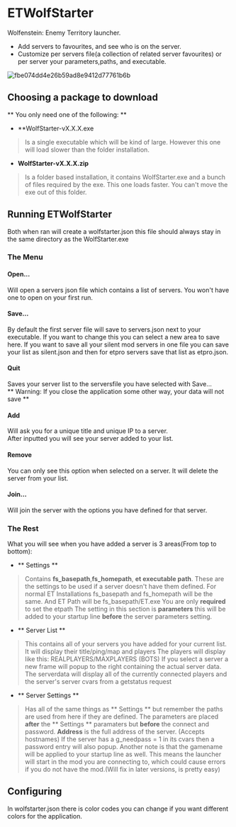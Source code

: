 # ETWolfStarter
Wolfenstein: Enemy Territory launcher.
  
* Add servers to favourites, and see who is on the server.
* Customize per servers file(a collection of related server favourites) or per server your parameters,paths, and executable.

![fbe074dd4e26b59ad8e9412d77761b6b](https://cloud.githubusercontent.com/assets/705940/8338982/f9057732-1a79-11e5-858d-aef47f1fe0a0.png)

## Choosing a package to download
** You only need one of the following: **
* **WolfStarter-vX.X.X.exe
> Is a single executable which will be kind of large.
> However this one will load slower than the folder installation.
* **WolfStarter-vX.X.X.zip**
> Is a folder based installation, it contains WolfStarter.exe and a bunch of files required by the exe.
> This one loads faster.
> You can't move the exe out of this folder.
  
## Running ETWolfStarter
Both when ran will create a wolfstarter.json this file should always stay in the same directory as the WolfStarter.exe  
### The Menu
#### Open...
Will open a servers json file which contains a list of servers. You won't have one to open on your first run.
#### Save...
By default the first server file will save to servers.json next to your executable. If you want to change this you can select a new area to save here. If you want to save all your silent mod servers in one file you can save your list as silent.json and then for etpro servers save that list as etpro.json.
#### Quit
Saves your server list to the serversfile you have selected with Save...  
** Warning: If you close the application some other way, your data will not save **
#### Add
Will ask you for a unique title and unique IP to a server.  
After inputted you will see your server added to your list.
#### Remove
You can only see this option when selected on a server. It will delete the server from your list.
#### Join...
Will join the server with the options you have defined for that server.

### The Rest
What you will see when you have added a server is 3 areas(From top to bottom):  
* ** Settings **
> Contains **fs_basepath**,**fs_homepath**, **et executable path**. These are the settings to be used if a server doesn't have them defined.
> For normal ET Installations fs_basepath and fs_homepath will be the same. And ET Path will be fs_basepath/ET.exe
> You are only **required** to set the etpath
> The setting in this section is **parameters** this will be added to your startup line **before** the server parameters setting.
* ** Server List **
> This contains all of your servers you have added for your current list.
> It will display their title/ping/map and players
> The players will display like this: REALPLAYERS/MAXPLAYERS (BOTS)
> If you select a server a new frame will popup to the right containing the actual server data.
> The serverdata will display all of the currently connected players and the server's server cvars from a getstatus request
* ** Server Settings **
> Has all of the same things as ** Settings ** but remember the paths are used from here if they are defined.
> The parameters are placed **after** the ** Settings ** paramaters but **before** the connect and password.
> **Address** is the full address of the server. (Accepts hostnames)
> If the server has a g_needpass = 1 in its cvars then a password entry will also popup.
> Another note is that the gamename will be applied to your startup line as well.
> This means the launcher will start in the mod you are connecting to, which could cause errors if you do not have the mod.(Will fix in later versions, is pretty easy)

## Configuring
In wolfstarter.json there is color codes you can change if you want different colors for the application.